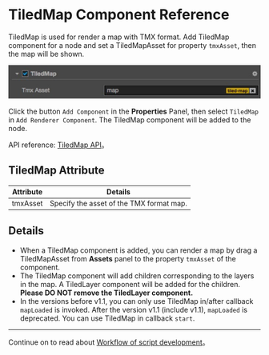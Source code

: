 # TiledMap Component Reference

TiledMap is used for render a map with TMX format. Add TiledMap component for a node and set a TiledMapAsset for property `tmxAsset`, then the map will be shown.

![tiledmap-component](./tiledmap/tiledmap-component.png)

Click the button `Add Component` in the **Properties** Panel, then select `TiledMap` in `Add Renderer Component`. The TiledMap component will be added to the node.

API reference: [TiledMap API](../api/classes/TiledMap.html)。

## TiledMap Attribute

| Attribute |   Details
| -------------- | ----------- |
| tmxAsset | Specify the asset of the TMX format map. |

## Details

* When a TiledMap component is added, you can render a map by drag a TiledMapAsset from **Assets** panel to the property `tmxAsset` of the component.
* The TiledMap component will add children corresponding to the layers in the map. A TiledLayer component will be added for the children. **Please DO NOT remove the TiledLayer component.**
* In the versions before v1.1, you can only use TiledMap in/after callback `mapLoaded` is invoked. After the version v1.1 (include v1.1), `mapLoaded` is deprecated. You can use TiledMap in callback `start`.

---

Continue on to read about [ Workflow of script development](../scripting/index.md)。
